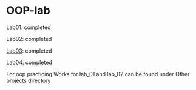 # OOP-lab
Lab01: completed

Lab02: completed

[Lab03](https://github.com/HanselGray/OOP-lab/tree/release/Lab003): completed

[Lab04](https://github.com/HanselGray/OOP-lab/edit/release/Lab004/README.md): completed 

For oop practicing
Works for lab_01 and lab_02 can be found under Other projects directory
